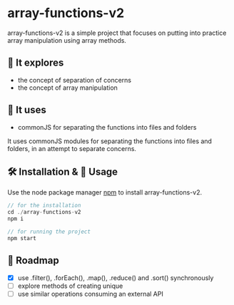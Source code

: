 # array-functions-v2

array-functions-v2 is a simple project that focuses on putting into practice array manipulation using array methods.

## 🔎 It explores
- the concept of separation of concerns
- the concept of array manipulation

## 🧾 It uses
- commonJS for separating the functions into files and folders

It uses commonJS modules for separating the functions into files and folders, in an attempt to separate concerns.

## 🛠 Installation & 🚀 Usage

Use the node package manager [npm](https://npmjs.com/) to install array-functions-v2.

```javascript
// for the installation
cd ./array-functions-v2
npm i

// for running the project
npm start
```

## 🚧 Roadmap
- [x] use .filter(), .forEach(), .map(), .reduce() and .sort() synchronously
- [ ] explore methods of creating unique
- [ ] use similar operations consuming an external API
